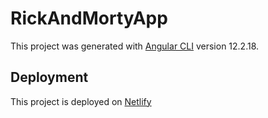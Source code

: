 # RickAndMortyApp

This project was generated with [Angular CLI](https://github.com/angular/angular-cli) version 12.2.18.

## Deployment 
This project is deployed on [Netlify](https://thunderous-scone-8deed6.netlify.app/)
